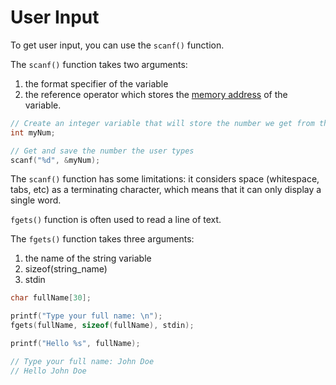# User Input

To get user input, you can use the `scanf()` function.

The `scanf()` function takes two arguments:
1. the format specifier of the variable
2. the reference operator which stores the [memory address](../memory-management/memory-address.md) of the variable.

```c
// Create an integer variable that will store the number we get from the user
int myNum;

// Get and save the number the user types
scanf("%d", &myNum);
```

The `scanf()` function has some limitations: it considers space (whitespace, tabs, etc) as a terminating character, which means that it can only display a single word.

`fgets()` function is often used to read a line of text.

The `fgets()` function takes three arguments:
1. the name of the string variable
2. sizeof(string_name)
3. stdin

```c
char fullName[30];

printf("Type your full name: \n");
fgets(fullName, sizeof(fullName), stdin);

printf("Hello %s", fullName);

// Type your full name: John Doe
// Hello John Doe
```